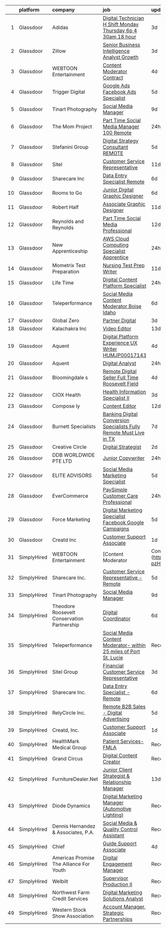 

|    | platform    | company                                     | job                                                                                                                                                                                                                                                                                                                                                                                                                                                                                                                                                                                                                                                                                                                                                                                                                                                                                                                                                                                                                                                                                                                                                                                                                                                                                                                                                                                                                                                                 | update_time   | location             |
|---:|:------------|:--------------------------------------------|:--------------------------------------------------------------------------------------------------------------------------------------------------------------------------------------------------------------------------------------------------------------------------------------------------------------------------------------------------------------------------------------------------------------------------------------------------------------------------------------------------------------------------------------------------------------------------------------------------------------------------------------------------------------------------------------------------------------------------------------------------------------------------------------------------------------------------------------------------------------------------------------------------------------------------------------------------------------------------------------------------------------------------------------------------------------------------------------------------------------------------------------------------------------------------------------------------------------------------------------------------------------------------------------------------------------------------------------------------------------------------------------------------------------------------------------------------------------------|:--------------|:---------------------|
|  1 | Glassdoor   | Adidas                                      | [Digital Technician H Shift  Monday Thursday 6p 4 30am   18 hour](https://www.glassdoor.com/partner/jobListing.htm?pos=126&ao=1136043&s=58&guid=00000182153afb33a9f9e2ca79bec40e&src=GD_JOB_AD&t=SR&vt=w&cs=1_86655dfd&cb=1658213563889&jobListingId=1008008222829&jrtk=3-0-1g8ajlutkkhro801-1g8ajluu5g4e4800-fe12e2739759f18c-)                                                                                                                                                                                                                                                                                                                                                                                                                                                                                                                                                                                                                                                                                                                                                                                                                                                                                                                                                                                                                                                                                                                                    | 3d            | Indianapolis, IN     |
|  2 | Glassdoor   | Zillow                                      | [Senior Business Intelligence Analyst  Growth](https://www.glassdoor.com/partner/jobListing.htm?pos=113&ao=1110586&s=58&guid=00000182153afb33a9f9e2ca79bec40e&src=GD_JOB_AD&t=SR&vt=w&cs=1_cbec017d&cb=1658213563887&jobListingId=1008008694561&cpc=654405A9B1E0A9F5&jrtk=3-0-1g8ajlutkkhro801-1g8ajluu5g4e4800-505403d4ffa4d1c5--6NYlbfkN0ANMurRYyPEXg08u6OamUd1Mvhk-zhFSGYIZgoJR86UvYL2v6MoUqae-sD5DnU21vrnSTKm-VbOopqKkFkSaNMNuVRUV_kCzJx_dkrPsX69cpiIUsZK0znm6sCyxuQMkqE5L9tb4tRJI_3IprinV5wPn5pHUQ8NxMm1FHew5NawQ9VzurEBbdMj7Dfjvc4amfRY22WDSbUUSaRcGahQ4Z-2xJ8OGkkc6ptkIDhibnLeiq--h0VW71OzOs8au0fc0ncbpQdL5ugrQWFv2UMaEDZPznGk2aSeOjdSOKDPxajELGIG-9wp7r1qiUsbtyqXdKf7VeQ6Bg-DzbrcIrKHfg1AnALDd1syTl8PoKHP5G9-4aYHJHKKXgw2MXD7jo763exObuvg7tca327R-WX7xfW7k04hSNi5O-8Ioa4SxWfTQg_Bu5_96kRHcOUPL5Zoincgro5K7BULz4a02ST3C4g2yin6UCsSFiBAHPzySJo1lfqh0Hrpuu119AA6KvRTEA80LdXTF_n7_iXxOBWDFLmxfqgjaSi3420Ut7KY-wofZYckm_sc8Ht_7AOS2cbiNe7EBj6kouanvaPDqjDDoT9-GJnyMirowNn4Hx5oTwWZaROkf7wK8X0BaOD8w7MCgekmwo6VkZNKyI_HTKk_gBjGJ0t6dZHFrDE5i1EgNQhv0otn-2H0CYmyE63ZybuTrO1b4rl6HhFdefl5IZLcwHkEY6AJc6_A-Ha1hAUTSmVeiycM8TDZTzMU2ySXGGek7dCE8lTbcSkQ9RlXmtLig0EGC40qGE5i38aVBVs1mC7ZUAOWIsXYR-TYbbIqfAfblHeczVgc3iG4zfAncmTYn34A_qXfo-FEgC7ubpWjEtUAOswUvn4qU1giedJ563yhrTY%3D)                                                                                                                                                                                    | 3d            | Remote               |
|  3 | Glassdoor   | WEBTOON Entertainment                       | [Content Moderator   Contract](https://www.glassdoor.com/partner/jobListing.htm?pos=125&ao=1136043&s=58&guid=00000182153afb33a9f9e2ca79bec40e&src=GD_JOB_AD&t=SR&vt=w&cs=1_90fba20f&cb=1658213563889&jobListingId=1008007009762&jrtk=3-0-1g8ajlutkkhro801-1g8ajluu5g4e4800-e320877e49c8f463-)                                                                                                                                                                                                                                                                                                                                                                                                                                                                                                                                                                                                                                                                                                                                                                                                                                                                                                                                                                                                                                                                                                                                                                       | 4d            | Remote               |
|  4 | Glassdoor   | Trigger Digital                             | [Google Ads   Facebook Ads Specialist](https://www.glassdoor.com/partner/jobListing.htm?pos=106&ao=1110586&s=58&guid=00000182153afb33a9f9e2ca79bec40e&src=GD_JOB_AD&t=SR&vt=w&ea=1&cs=1_8a7bcf38&cb=1658213563887&jobListingId=1008003542092&cpc=8795CF9063CD573D&jrtk=3-0-1g8ajlutkkhro801-1g8ajluu5g4e4800-e062c4e154b8fd90--6NYlbfkN0BzNPplXnVxGVZ08bhnZ23OiSSOOOO7sZ6GVaJfHySYquH3H7aZFkc5yUM0of0_Pc_K7TwFo7ye68AK2hXERWJu3MuxZx8dV8qVSXNAwphlAL5pkNbBU15hxQi52kclMA_pQOxR4neHLtMeeKRO63DqFNRF04O88gHwT7D1ZJ1R_22EiQXS2Dq3D7Y7wj2odVMFzFT6MkIQ-PlvSI-DDgI4nRlm7I_DXi6_CeQw59HnfpCY5dpYdDLnFExYmBqQIfTgbsrSmZ0_Sy6yMeuKnpGR7wbDGwXymAH18nAXbFcp1uYAkLZax8V5hNvEelFgdiISllXXBTPEh1BMPNwMaKn5y_sBevg4QnFN-ehbqS1vdtgg32VEzkflKGwYHCtrsO0fjs9BrIn7hpXYHKIvG5kQbhG_aGKasGkALFCLfQTX9HHi02jcIgy_hKAr4TWwsYZJiUqyCstMPV74WTLEJVzJnGPMYuHzStcPccVC5VdiRVT3MmNB-SuaYT2UnejjvfE%3D)                                                                                                                                                                                                                                                                                                                                                                                                                                                                                                                                                                                       | 5d            | Remote               |
|  5 | Glassdoor   | Tinart Photography                          | [Social Media Manager](https://www.glassdoor.com/partner/jobListing.htm?pos=119&ao=1136043&s=58&guid=00000182153afb33a9f9e2ca79bec40e&src=GD_JOB_AD&t=SR&vt=w&ea=1&cs=1_1bf4229f&cb=1658213563888&jobListingId=1007994575710&jrtk=3-0-1g8ajlutkkhro801-1g8ajluu5g4e4800-891f065cf6df431d-)                                                                                                                                                                                                                                                                                                                                                                                                                                                                                                                                                                                                                                                                                                                                                                                                                                                                                                                                                                                                                                                                                                                                                                          | 9d            | Remote               |
|  6 | Glassdoor   | The Mom Project                             | [Part Time Social Media Manager  100  Remote ](https://www.glassdoor.com/partner/jobListing.htm?pos=103&ao=1110586&s=58&guid=00000182153afb33a9f9e2ca79bec40e&src=GD_JOB_AD&t=SR&vt=w&cs=1_280b3f6c&cb=1658213563886&jobListingId=1008013103325&cpc=C19BE7EA145E205E&jrtk=3-0-1g8ajlutkkhro801-1g8ajluu5g4e4800-4635f05d9c3adbe4--6NYlbfkN0BDp_epf89aHDQhKpPegNJQ_ldQpEFZQsM9OcONMGxWx6pU56EKHF58QjVdAUvn2gWCiDWN_Z92zRQGzIvcF1FLJ5D5L84vpW7r0JMPYupdXMGyJ0uJHp1b02vmF5_19q1NOOv1nSp4Qv-QpQyowtCU4hhVG3gmrPSbEvLzGl703izS_WviAp3_FH3nIKjdfZVEL_ATynkXLAn27irU9ITdAvZ1yTHElhuaLffmvyUhhRXb8f8Bpj-KeObN1RSxt_weF6i9gHDX_0MJoHIGVySStsrXojq_CFBJmGrzmL_eM69MxSR0md6BD45kSHP_Bkbbx8wtrMz7oOXzVmqZt0lzLntBAJMXQRqJvY5qwoMK_wQKcops22Pr9DpTpfiBwdFGgHHR4oj2BGrEhbn5rLMO0MLJ2VYLmKP__yLbeiPTOY4MeYuZ7WP2o7jP4vcZayMYhvg-HV9_ZRf8Ol7LFhbMoWizuQ7lAeZmBSHCIosRjdSqJYxwWsHx--RcC4Jh5_NtRclawHPcUqPDUEW0ZA6Hwoy8NXD6JWMzHJVl5weMJPOOLvyNUTo86Ff8uF8lluES0vXcnSAUxQ%3D%3D)                                                                                                                                                                                                                                                                                                                                                                                                                                                                                                      | 24h           | Remote               |
|  7 | Glassdoor   | Stefanini Group                             | [Digital Strategy Consultant  REMOTE ](https://www.glassdoor.com/partner/jobListing.htm?pos=123&ao=1136043&s=58&guid=00000182153afb33a9f9e2ca79bec40e&src=GD_JOB_AD&t=SR&vt=w&ea=1&cs=1_ea8930ca&cb=1658213563888&jobListingId=1008003231217&jrtk=3-0-1g8ajlutkkhro801-1g8ajluu5g4e4800-1f53b9f569e9ac8b-)                                                                                                                                                                                                                                                                                                                                                                                                                                                                                                                                                                                                                                                                                                                                                                                                                                                                                                                                                                                                                                                                                                                                                          | 5d            | Remote               |
|  8 | Glassdoor   | Sitel                                       | [Customer Service Representative](https://www.glassdoor.com/partner/jobListing.htm?pos=108&ao=1110586&s=58&guid=00000182153afb33a9f9e2ca79bec40e&src=GD_JOB_AD&t=SR&vt=w&cs=1_9a0120c4&cb=1658213563887&jobListingId=1007989877388&cpc=32EE424DE2B657EB&jrtk=3-0-1g8ajlutkkhro801-1g8ajluu5g4e4800-c4731420eb5a1496--6NYlbfkN0CBtZxUpP1QTOYFeIJnsNrvL2IvFQoGtsAuEWSa46ujWfgVoT1s3qhLT54XwMLaWHkzP6la9lS8bBjGETXM0Epmn4lTsBmfQjpT6XboGr3bmRmEvip6PL__IEGfajdY5vRcsN5Z2HRSA7O3TccunJ9-t0c6NrCCi0f_4cEf7Wqon35fjXSvFQeXxiXjcTo23l3xYx9QHsfjr4i94pHCb6fjCMB3DX4ejuIZtyFDDuYQobVRfKF6uDPOmdLAe8eNJVFrwTNE64ltwdrQmLFriNfoVWrDTY6bqGxLYgStdz3HTEte4Hgv7cHqoNeGYmxiAQc93Bji0-mCFprdtLAdc_66wWJOk0XLWhPuxX0GaTsBJAvKcS8MoDCMm0amp4uIjZF2rKayPFIaBz2IUVEQUgDdAavxCe_nfXg7egWcWHrOq6o8DQ8cRYLRVrBmVf2OIVoFCCWSaFn_S31WaDO8f12m9w-rge_hHOVGg1wntZi8-Gc81HrgjtkY)                                                                                                                                                                                                                                                                                                                                                                                                                                                                                                                                                                                                               | 11d           | Spartanburg, SC      |
|  9 | Glassdoor   | Sharecare Inc                               | [Data Entry Specialist   Remote](https://www.glassdoor.com/partner/jobListing.htm?pos=127&ao=1136043&s=58&guid=00000182153afb33a9f9e2ca79bec40e&src=GD_JOB_AD&t=SR&vt=w&ea=1&cs=1_825e03b7&cb=1658213563889&jobListingId=1008000525222&jrtk=3-0-1g8ajlutkkhro801-1g8ajluu5g4e4800-37de18a7d253c64b-)                                                                                                                                                                                                                                                                                                                                                                                                                                                                                                                                                                                                                                                                                                                                                                                                                                                                                                                                                                                                                                                                                                                                                                | 6d            | Atlanta, GA          |
| 10 | Glassdoor   | Rooms to Go                                 | [Junior Digital Graphic Designer](https://www.glassdoor.com/partner/jobListing.htm?pos=111&ao=1110586&s=58&guid=00000182153afb33a9f9e2ca79bec40e&src=GD_JOB_AD&t=SR&vt=w&ea=1&cs=1_95534c1b&cb=1658213563887&jobListingId=1008001148728&cpc=47CFDC01B3F81FAC&jrtk=3-0-1g8ajlutkkhro801-1g8ajluu5g4e4800-74276c1bbba1a979--6NYlbfkN0DQkrWslipYdAKKBYyyAy12PZe5Qif844XZvzAwxKbcyIRxhdHaqMzJraSVoY3LdvZUnxckYEK1smmjb8RstgBo6vXmKg0YAPBg0DD6VgXZZtpqUR1_Y4DfY0Jt9XSCt80yXKDC09bs5r2Ui2AKEw_yV7HLv_WzlmD7RtLNijOgqK_98xzQPpdxoE6j_KAh4Qn5HilqH5_2TRgxPB-cWrx9VaHmDFLHV_qSO7QZlEWQ3zNzIWmXOeEGTs3bMLp_nvVLKA8eOznJ98-hd0MU2dzNNbNcPPdOg7Rrazep7q2SenQiHoEUwHmIBlcMDf7SZuGMzKsGHFli5crH_ironG3PX5V372ryj811VM7Wt-V2fGlDK7Tjo81vermJ513VHntOJluVhUhrcnYiI3oEcTOF8nCqwvqiW9-v773-3SNS3sTCC5NZDVHVM0J1LFAttjfitd1Clx0aSv6ltFXGs_L5TSZpPq0xrjp7c5iYvQLV2SmPLNVXHFVFFWqU3IK_uzpL92b2Fsa7pjVqydI8k47k-f8JBlZFdv3_NwboXk_VAw%3D%3D)                                                                                                                                                                                                                                                                                                                                                                                                                                                                                                                                              | 6d            | Atlanta, GA          |
| 11 | Glassdoor   | Robert Half                                 | [Associate Graphic Designer](https://www.glassdoor.com/partner/jobListing.htm?pos=118&ao=1110586&s=58&guid=00000182153afb33a9f9e2ca79bec40e&src=GD_JOB_AD&t=SR&vt=w&ea=1&cs=1_9fdd3275&cb=1658213563888&jobListingId=1007990449388&cpc=9908D8D4413DBB8A&jrtk=3-0-1g8ajlutkkhro801-1g8ajluu5g4e4800-9a775c3c42ccb604--6NYlbfkN0CpzDdaQkua3np5pkmj49lKioZwmwxQ-yx5plwbYmV_M5St0DD8rCm1b97fu_mRPTSozWTZnYPwMPSg3D0TE6gngb_lGAIRcbjU5HXzXOn4FBSWlYnc3uDlnfBFD9slGaNS0RrabzqdKy4y4bz2OidOH4qhHpG5fACzCAcyGYWWqrSkyRS2IU7uTzzoYZCMckINgPnU1OD2qlKwo-4d6tAdD1Q5v50IrMlVS8WsTdiqXan478fuQ-xnM9GCS47chhhkQv0dwXvoeKHWoXzq4av31mdhHwO5S_KJCFMTqFXj9OIX1-sQV9sEc0d-2Xav9O4OINNbDctq7zw-_LxbSXL-QY6KJ3VeNOR6lagXGjt1JtUiL4sGPw4faYCJJwDfs7KrX3XK0pMLqiY78jEEdqCRTKqCDPdU5oQm9IAwh4-xKJcGyqdriwTxsVVUiYP-9f-EMExFF0mZTVnXJrUmtCYetjqF-7eS0BGQsLCCbGAy1OkdrLrwSDXgGrhvxmx0mRVyzLL9xcAkmtNPxKkTI5ZD0JLqD-3ccqgTw8jNcW8u7TuFmhMIm4Z1YIT_J7Hgduc%3D)                                                                                                                                                                                                                                                                                                                                                                                                                                                                                                                                 | 11d           | Lakeville, MN        |
| 12 | Glassdoor   | Reynolds and Reynolds                       | [Part Time Social Media Professional](https://www.glassdoor.com/partner/jobListing.htm?pos=121&ao=1136043&s=58&guid=00000182153afb33a9f9e2ca79bec40e&src=GD_JOB_AD&t=SR&vt=w&cs=1_a27e5e48&cb=1658213563888&jobListingId=1007987214008&jrtk=3-0-1g8ajlutkkhro801-1g8ajluu5g4e4800-6baaff8cf3677843-)                                                                                                                                                                                                                                                                                                                                                                                                                                                                                                                                                                                                                                                                                                                                                                                                                                                                                                                                                                                                                                                                                                                                                                | 12d           | College Station, TX  |
| 13 | Glassdoor   | New Apprenticeship                          | [AWS Cloud Computing Specialist    Apprentice](https://www.glassdoor.com/partner/jobListing.htm?pos=107&ao=1110586&s=58&guid=00000182153afb33a9f9e2ca79bec40e&src=GD_JOB_AD&t=SR&vt=w&cs=1_ec92383c&cb=1658213563886&jobListingId=1008012388944&cpc=44CD5376B8534B8F&jrtk=3-0-1g8ajlutkkhro801-1g8ajluu5g4e4800-787e9fd0406c30b7--6NYlbfkN0DTBj4QuFnqhUtF9Z2VxXbtwG9o9MshGMGKhqGuRanbG9v06V7by3fwYVFarm8gve773Ro_VLXZ-5zz31otXuv5jU76AyqyZXQsk1vR9I6QBK1EhYTgnEgp2MPAuJnasGr9yQkpW-vsUFaCR7cKhbSY7RhHWRji1uqdMU_DiEmMlXO4ebiC9eURZ8vFY03wLdBDPq2nZ964NgyQn-INfiPKfrLoWfcNQEUke14u8QTLGtvosmTxmTm3Y_AvqVpffGLvSUdZgVMbiyz9TOSZsMIUNuH24uTI0QsMWbQlo-5KH6_cCKvOmLZXu9hEUX4vnSfRnWhZZfw3NAUziMncQgJ2j31EQ570Q6Vax_8qwZS9v2EVsZBc8Y9oeGy3ln70ObVQaSoJmYsxT-rBuY0-W9UbUp8WsAuRSw4aw_mTQDe7O1RCvObSxxJKlMx3XQm1WYTT--gIzgSDFw%3D%3D)                                                                                                                                                                                                                                                                                                                                                                                                                                                                                                                                                                                                                                      | 24h           | Indianapolis, IN     |
| 14 | Glassdoor   | Mometrix Test Preparation                   | [Nursing Test Prep Writer](https://www.glassdoor.com/partner/jobListing.htm?pos=112&ao=1110586&s=58&guid=00000182153afb33a9f9e2ca79bec40e&src=GD_JOB_AD&t=SR&vt=w&ea=1&cs=1_326826a1&cb=1658213563888&jobListingId=1007990102566&cpc=AC285F3A3ECA6BB0&jrtk=3-0-1g8ajlutkkhro801-1g8ajluu5g4e4800-2dedb74a72dfe1ed--6NYlbfkN0ATmSSpKrHMHm9Dq56dVK5ZPD4usKt266Vnq4YNDr0Fwfw_LzkowpMHC12DAI9VhuxbX1tCexC8EzokW2n9TDmvSjsQ09yBHwDinoOBmd9q3DaQdPshJcq2J3sXyeIy6yZxG5-01gNkKIeZMN0mFv9zJVksSeoooonou8EnWF7a-D41kBIsorcVvrW522KlXqNS90F2h3Jxim0N1sxw69PGGg4QC9he5ml4ijieaq9YGc-JIMie6n1g-yRvQDmgKIoGyXG7fOJ3C5tdCgOvpKRIz0yEwvnYMPokWjITfrZTx2HqFj3ECg2DGkDZuPZCfDdovsjkyWF-7cqxwgQlNgodYtvBXrrIiTzeO07g54U9bRw9qMglexur9G4VEMfDS3RmjYXgc5wQowlvhLpfSzmerOLB7w0aX3Uar0s-5XwzKBc-_KftwPoeG6dfW1POHgfcNDJek6XCG2ibA9ywNEp6jM7tIE5T0TieyG6gjgdZgmyzuFBLvhIr223UMMe87jE7nQf4aS9uXA%3D%3D)                                                                                                                                                                                                                                                                                                                                                                                                                                                                                                                                                                                     | 11d           | Remote               |
| 15 | Glassdoor   | Life Time                                   | [Digital Content Platform Specialist](https://www.glassdoor.com/partner/jobListing.htm?pos=124&ao=1136043&s=58&guid=00000182153afb33a9f9e2ca79bec40e&src=GD_JOB_AD&t=SR&vt=w&cs=1_9ae6a79a&cb=1658213563889&jobListingId=1008011605078&jrtk=3-0-1g8ajlutkkhro801-1g8ajluu5g4e4800-d423c1085f835975-)                                                                                                                                                                                                                                                                                                                                                                                                                                                                                                                                                                                                                                                                                                                                                                                                                                                                                                                                                                                                                                                                                                                                                                | 24h           | Chanhassen, MN       |
| 16 | Glassdoor   | Teleperformance                             | [Social Media Content Moderator  Boise  Idaho](https://www.glassdoor.com/partner/jobListing.htm?pos=101&ao=1110586&s=58&guid=00000182153afb33a9f9e2ca79bec40e&src=GD_JOB_AD&t=SR&vt=w&cs=1_e5a22faf&cb=1658213563886&jobListingId=1007999187394&cpc=DFCAFF9DFE7B86C3&jrtk=3-0-1g8ajlutkkhro801-1g8ajluu5g4e4800-1f31aab2fa1de4f5--6NYlbfkN0B6WvEhlXVvoeINVu-ouHjaAZXC5eOJkXMvb3uV-8LI_zJmxG8OIfDBxKmLqCk7E5maN-PYhPrNrqjBkwglFrN3IZjEWcEZ3PzjSwoq8_XbUEk67OhHjwwFFuY_f029EZxPqe6294c8405gtJhuEqpC9vvCm6jO8G9mi9rhWDJ_-enOgKKaTnexGkyIIJw-xpOFoJ3NxE6fR32zsE8e_lP_upJeBN2oNQRGCWsAQ7Rjcm8i42L0ELcqq0c-r5s9TNCSgT6SYQTUcSrQ0fJCWwC2TD1Z-RfU55zudtLRh-cOGT84veuaTji-cauQmQSCJ8EroHewqUxrG0iSJUOaJO7blsv0kUfGfWIGa2I8NDf7pySWUU5R9Nn5I1v57JxWMRQiyNLkTFYgvVVgSV_J3bxpZLQuQE7jc8dsK-THypC-jbaXHFVhSFoxnzQZIhVmxvoBTJa8wKYIu4xuJt71estEoLTeaiyDUrJB1dYuLrwQyd-weaRDwqP_tqoKgNlEeV8zs3XslO7b0WPetw3DtCNLkmBg4OQPirQfQ2d08lGDhQ%3D%3D)                                                                                                                                                                                                                                                                                                                                                                                                                                                                                                                                      | 6d            | Boise, ID            |
| 17 | Glassdoor   | Global Zero                                 | [Partner  Digital](https://www.glassdoor.com/partner/jobListing.htm?pos=105&ao=1110586&s=58&guid=00000182153afb33a9f9e2ca79bec40e&src=GD_JOB_AD&t=SR&vt=w&ea=1&cs=1_42ab9542&cb=1658213563887&jobListingId=1008008395019&cpc=4F748F1840550ABC&jrtk=3-0-1g8ajlutkkhro801-1g8ajluu5g4e4800-e6b45861bb4133f3--6NYlbfkN0DehRHyDblLCuCrMSeX7_nzd9fRBVNdZzCABRIai5ML0d4fKtcVU-aBETAnTMocVn805xa0h4kwMKj_AbacgNWfVAAwROG7xt29NWouxeruHJWpCPQG2R8JzxI-42G5ApyIi7Iamsle4KDzUwXOx-a0118uUaekgZWEWLKQHH8AaeYhEHwfV2DnSWVw2zjtiokuruvom7LN9VgUnRC6nAKQLopDz2O6dfFG0FIq3E7X43t7S48Dj4Y_uyCl-vo6pHGYHs6LPjIMylo2sYxkdE4bGEBCIfJWrTsdQ4SO_sZsSWmrRjQzyVs2PkDITSHbgHF1OXr0S6xJlX-F4S8F8SzT7kjRst6TSRbpYuzpYH7mzmlxPuZF7Utu3pu0WYNShVlgkFuK6sxevGxsqtk32EMJPGAKM1-eHnMrnDMlQBs4fX1orOnJos8Q-vSuAkPURtIpdcb14U9gdwrPAdStMTpHmflsZGBiX-0oLdI8MUgPGOCPHB93QMC1)                                                                                                                                                                                                                                                                                                                                                                                                                                                                                                                                                                                                                         | 3d            | Remote               |
| 18 | Glassdoor   | Kalachakra  Inc                             | [Video Editor](https://www.glassdoor.com/partner/jobListing.htm?pos=102&ao=1110586&s=58&guid=00000182153afb33a9f9e2ca79bec40e&src=GD_JOB_AD&t=SR&vt=w&ea=1&cs=1_19d7514a&cb=1658213563886&jobListingId=1007984775096&cpc=9C938E8DE9AD6C02&jrtk=3-0-1g8ajlutkkhro801-1g8ajluu5g4e4800-937b7bdb04e891fa--6NYlbfkN0D788tVLZnHYB2JKTLmCXo4PydfvtZKcdbYx6lxKaz3Imdx95jlIVm0mYEi49BNU9u7mI7J6vcIqkldHN3hLgKUabcRS7_SPnZ99pzHvpvWogmDs5ZCi3-0T3rFknHfczTUmS9xb4kbZoAp3eSQx8iXEi_MwmXg7d_DH7uJ26ZbALE8AL8MqU6enf0iUv3MgKrga1Rn-3DO-jE_JGE_ni_XrvqyCZftZGSf3LfqoClm7fN7InfgW0fb7hmHWFX5NHe-WpfzI0dTcj0zvFaee9nBqLQfTSK_5EvmiuAq8HClHH-ZgsXHHCZZONomYJVSEMGmI9AmC20yN9NJ5kP2g8ikmRmg_jMKPmXANaXb9KhLheAwqx_DEFZcwLFLs6UR__fxoBn9OS2xb5PA7E7jd-YhTusE_8c1dU0OY_Mblw5MAe4kwQ-VThorEyE87PMmlW1UZ4ZIwrdj4cCTY5zA82lCD3vRQhES3Q6MY8UlrNo-aZTpViYt0ygU)                                                                                                                                                                                                                                                                                                                                                                                                                                                                                                                                                                                                                             | 13d           | Remote               |
| 19 | Glassdoor   | Aquent                                      | [Digital Platform Experience UX Writer   HUMJP00017143](https://www.glassdoor.com/partner/jobListing.htm?pos=115&ao=1110586&s=58&guid=00000182153afb33a9f9e2ca79bec40e&src=GD_JOB_AD&t=SR&vt=w&cs=1_96301d7b&cb=1658213563887&jobListingId=1008006434237&cpc=1FDE87803EF93CD3&jrtk=3-0-1g8ajlutkkhro801-1g8ajluu5g4e4800-6ac7bb1b43cb5f7a--6NYlbfkN0DMrcEu7yrtATojKJA7cEzGQ3FdRGWLh0CZQInL4ECGI9gD0Wolx9R2v-Aex0-GK058T_pGvBR-ksnL7Rbx6MGTwzNjPVChFhny3BIOQUYb2YQ9oIz_UK2EjeRnFzimplWk7znOo_YfnVZtv7BZ0EVG1oP8olzMLdvL_rpkpbfL3ENwV6CDbKGUbiVeLliw2sxcWkUrHkZmf9_FZzIeWl4hhbNqDRKDx4KAfn6Jsxc03WyZu9KAGLgpCmhS2oSsMujX0bDuRMZp_BF3-QdTdgCXkdov6b_-LVhsyrIvaYRjYS3kjCLQxPDJCW2lKyPDw_PuvXK26-ZChHITUSkTSSbDZrGpY9V_OPhcOHgJxMi04ieQZDixBntkt_Wfxx5VPvMHsuI0jZYVCs5RHwpLtTb-wrld7efjQDjuWarnGPgq2YYkm0ODZXFJVI-bdQo_LzMUqSzhQRkqgA4LTJcT8jWV)                                                                                                                                                                                                                                                                                                                                                                                                                                                                                                                                                                                                                         | 4d            | Louisville, KY       |
| 20 | Glassdoor   | Aquent                                      | [Digital Analyst](https://www.glassdoor.com/partner/jobListing.htm?pos=114&ao=1110586&s=58&guid=00000182153afb33a9f9e2ca79bec40e&src=GD_JOB_AD&t=SR&vt=w&cs=1_c021e7eb&cb=1658213563887&jobListingId=1008012195143&cpc=0C139D4CAD5A6DB2&jrtk=3-0-1g8ajlutkkhro801-1g8ajluu5g4e4800-4df54aec611b026b--6NYlbfkN0DMrcEu7yrtATojKJA7cEzGQ3FdRGWLh0CZQInL4ECGI9gD0Wolx9R2EDT7B77c2cQA2aL-AaqtI0Xcil4n-DpMZIgeFoirc3dYrVxYXxEmpeV9hIiLRt9JfbcQChIl6PBZ3V1gNgWhf9UDH3uZZajyXp3vwLAJFhE5qgUPGW1P06VbuLwiJY_wXQGip_GdHK6nT2l7rOYG4MTWVedAvnx-Ck-o9X4Kdw7aFJ3DeKnu8fj7ZMO9pgFhQTBe9seMbPyl68yotU8-w19MVfGOL_Lgns2cByy12aU7zrjLgf9tLtwU2-vfQvSYVcmIeXxn2KtYIgcuu0d_czmVBTDgV69PNmuulp8GmELCWFzGCqQHCXGTwo60pzDdpqwwTooBEP10Xu92UvAU0bpSOpbMHzYvzQW2ynxbG221vMfNooyB2JkrFAFdxGlYoGLrElBWmzq4Iu_rdJg3bvhnYzlkh6Dg)                                                                                                                                                                                                                                                                                                                                                                                                                                                                                                                                                                                                                                                               | 24h           | Remote               |
| 21 | Glassdoor   | Bloomingdale s                              | [Remote Digital Seller  Full Time  Roosevelt Field](https://www.glassdoor.com/partner/jobListing.htm?pos=109&ao=1110586&s=58&guid=00000182153afb33a9f9e2ca79bec40e&src=GD_JOB_AD&t=SR&vt=w&cs=1_7f3ccb59&cb=1658213563887&jobListingId=1008004893528&cpc=8795CF9063CD573D&jrtk=3-0-1g8ajlutkkhro801-1g8ajluu5g4e4800-4be832c1a63c0027--6NYlbfkN0DjHvLHG-fYDKeElzGabtytFldtxc-EIiSdXvIQjqX9HPOHCtZ6u9Fly8dqRXzOAOoTUESNsPJyXDuD0qM4DD7hgsHNN1Y4idHZ8Ei1paH_XdSrYvBic_cv1fKbonZUBo9lUgpTXfJujNCqiNdWgBZvCBBS745kXG8qfedhj-dLnkoD6uoxhZn-hGzuLLMq5Fg4u5889_UmV3hzRpzILybzHppoZ40gonAmkqo0X8w9b-GvrAWG11s9yeG3FBEVstNaFNJ9Ur2PPHag2ZbgAS22ziKQID1EibHxRemvWJ_AOCS93KHJ8k1RXDYn5_K1RF6-4IjtyXsJcPLOB1ocqr8h8LPhGl_LsXt5FmnHqp1cvmcWT_ABdcpHgX1mNUuF_GlaJf4Tj2SXpdXSuOlEdwLDbufR3SxTAFhmdxNhqhpmsE0DU9V1v53tN5qn-WPMQmGWmgaAtcJdUra-7mUK_-QEFjmoc5CvWoj5E_7eHtN9LzVydGIGaQgeuG2fb2mptaY1QnwvnMtUkbeVRLdfVvTo5fCeF9bMOPaR2KqQlrO4vbIvObaa5I__439jqICShAJv-6Hi7rew78kehB5LW5KuWka77aThpW66MeyQYUYZ2klqqR7ye2S_OhGoRQOAhfFa0O_we6cp_CcOYkomEWU6Wj2JQMLsVn6R9fWEI7FPSOm6DanAI15ZeVhGZgJ1032UP0BwsZZzSExXVtvndP5X6HcFvVoXFP8EyItScRIbCtsI4Y9R3yGw2DUS3vuiGDyGkRtL-AEB8f4UveUcsZYl8Id7lbNZSv_NRyAStd1aqXOEr8QFO-urnaPxL1zgYVXh9flFVKd8uQ0uPIBweMZq2-LO98ZENTrBtEyhZBQBQuXfW6Ta0Cyg0ggtZAP5nUcQmwDNYvQjZO4jXSPslV9kon5dw5_ofLdSHpW3YPBT7c5OAawMOdC0wAzXk3DL-EoC8vB3os3yIr0TJacqOEU28q-Il46lDl3pdTi0WlNNrjKSoasnyzkiHduz2rnHRRcSvVGOEGB99wf5y5QaD4ihCmOVr0DFgbaoYp7mJLQj0A%3D%3D) | 4d            | Garden City, NY      |
| 22 | Glassdoor   | CIOX Health                                 | [Health Information Specialist II](https://www.glassdoor.com/partner/jobListing.htm?pos=110&ao=1110586&s=58&guid=00000182153afb33a9f9e2ca79bec40e&src=GD_JOB_AD&t=SR&vt=w&cs=1_a563a6b6&cb=1658213563887&jobListingId=1008009143661&cpc=8795CF9063CD573D&jrtk=3-0-1g8ajlutkkhro801-1g8ajluu5g4e4800-2bc967f2fafdcb13--6NYlbfkN0DmVkbSMMk0SKBlrQ160sntKeTFoLu9cDfRQznIgsntp_qWLZxp7XF70qvPNt07L4vXbrGsLgnY80Z2tgPzWgmGUQhuk7-5mUw5LGGuhZJKoVrCoDswg0LAMAEXbebv0hDB2l9ZvZvsJfiDPZUSJivHn_Lz9BIQ7UjqpdgOxtdGV4OAJ0tsqVEfgb1Htoj5MeyJrPEJyyRFL-s7JllLfwDki1hg93FO_GRv8rjQKkt7iYk2AbLOkc0Pizk2MfCRj1GCVMyPou07cu1unAFGl733D_mmp22t4MzFEqINldJEfWp1nP4lssRskVrAiA0CXwJTH8PRqgOI98rPKthbslni-4YfXCUGdYJ2xHZ6FudS5z8aaITi1jRAv6FJ2IMFdybXEp02zYqlAWJCAQpXRC5iBNac3cmeZANIyq1XF-GUc5V5_2FdT_XXKn-2jqEJI6m_f51xyzpCGmFJmkjm_JHXlDwNH29TnHLq6U6E0Et5MrK5S3gp9uib3QISMHlkp0iT7i3cSnvXTD9cjLE4itUFvNSQ6Qy9wJ8IfyacHH5gZWBqvo1zlbjf2RpNd5qo5lpWwlEm6d3bOL3Sw5-tT9ksOrB48Qdt_CBGd0D_ogFm7i_oQqknaATL_Ve242Fb2MIoO0HzFd0BFoIHJl2_gGlcMpDPzGzFlaHvM-WI0-tn-Nycn3hzSJ4v48BgqPAWcVUiHaMSx9M9PNUT0rOXkD2lXPfMOPPtU8C8aLqCo_j00Q%3D%3D)                                                                                                                                                                                                                                                                                                                                                  | 3d            | Remote               |
| 23 | Glassdoor   | Compose ly                                  | [Content Editor](https://www.glassdoor.com/partner/jobListing.htm?pos=104&ao=1110586&s=58&guid=00000182153afb33a9f9e2ca79bec40e&src=GD_JOB_AD&t=SR&vt=w&cs=1_04823dae&cb=1658213563886&jobListingId=1007987978199&cpc=5EFBB0462F9C6B7A&jrtk=3-0-1g8ajlutkkhro801-1g8ajluu5g4e4800-29dc3b9e82e46fc1--6NYlbfkN0Dg6FgqWlynL0SR69rR9yi8hI_sBM1zK5PHSI6Flpvd6J6sNJ4C6vaXUqhDC4OGJUAgTjxO7i5IpkE2FuRZrigIZURK7NCW9HhcsJARMXD2KdFAhrWwUIxditVnIfysbM5sJAye7AX68G3qyYugJB0Z7jh3mE_pYhGe7jCdla3zozda6PukAariLlKVs0banA-owOL8OXlyXWFWYQV20r15Tx47JxUdTvYXkD86CM1LHNHi-NXRJps4EJpL4tWpXpJGnPHZlbFCoSGXjQ3CbAYwj6qRcCqb566hidXa1nv6Z08JG3cpsAOj3j7MFaOqkD46DlwQmwrgNiPs9VJ3ieb07jhmRnHYwoxE5ZCKxU6mgmg8Dd2JGaKSfk2yFE_qDNGLKKQXOOGUYOT2hRNj0LaV9kJlsJhxpAEU8NTGUprpblZlVkG9rI-a1OnoNSI5cov-Jfxjl0197fFY3sPW-7zG8nCoPrQae7yF1glOv1QJiLkC3M0zxtr5XLFfi3jvYQ8%3D)                                                                                                                                                                                                                                                                                                                                                                                                                                                                                                                                                                                                                  | 12d           | Remote               |
| 24 | Glassdoor   | Burnett Specialists                         | [Banking   Digital Conversion Specialists   Fully Remote   Must Live in TX](https://www.glassdoor.com/partner/jobListing.htm?pos=117&ao=1110586&s=58&guid=00000182153afb33a9f9e2ca79bec40e&src=GD_JOB_AD&t=SR&vt=w&ea=1&cs=1_a2e73ac6&cb=1658213563888&jobListingId=1007998197702&cpc=8795CF9063CD573D&jrtk=3-0-1g8ajlutkkhro801-1g8ajluu5g4e4800-bcab4346abfc78be--6NYlbfkN0BXsJLc1c3BqK7fSOBAY0S63dkl3xsa1FjiuqeEH0z8hx7mrl8t_r6LS8dGnhHEBib3yDnK14LTujnRBk90_6Z2eqwfb4tfMyWaqodpMMsfbUnaVMoVMfW4Gx1upeGtyr71Tk7Q-jdWRZ6AWriQjoygAZdtWtqJaGJ2ysCujMW1AXU1LrSuStCizVkbj0tJc44Ta2loXt_cbtFGd-45xTKB2c6rWnJF-H83ZKsrmFDBNPDG6ZLj02xBvgFal-ITLKd0TtVQ3kqTWVGbJLGd1CXRjfHfkSFxwoihF3xx3qoEbgQreqvdKmn2jBUrTguqwzWB9zlb9fjI07I55EnwBxSzTjs4hFgDYVnzYAHO_k0whUH7txfyq5pzDevjF9Ay1mFfjakzY-54L3bvqQpoGPBebj8t5dF4hyCBsr-Wq83F4TeaLxVl1RztbJR05-9c7FuIrIHhWZYeoHXNncLbI3_PEXdHdd-2wbeWdvYCXF_HJPZjBwnSW3Y89sSGxNDyKFyfC6yjEtJ--s6nOcD6JHf_VqI-MtUjK0U3IkSmV3PbQMGc0lfrl1R2)                                                                                                                                                                                                                                                                                                                                                                                                                                                                                                | 7d            | Texas                |
| 25 | Glassdoor   | Creative Circle                             | [Digital Strategist](https://www.glassdoor.com/partner/jobListing.htm?pos=116&ao=1110586&s=58&guid=00000182153afb33a9f9e2ca79bec40e&src=GD_JOB_AD&t=SR&vt=w&cs=1_3409e418&cb=1658213563888&jobListingId=1008009493337&cpc=6FC5BA77C9A4CD78&jrtk=3-0-1g8ajlutkkhro801-1g8ajluu5g4e4800-56477be9e0fd2132--6NYlbfkN0BPwlZa85gbT4Q3XYQoU_uQn0Qmw9zd_9UNfmcwtqAVud1yvyq1Z4UAlx1bxhDUi3L2b3U0JNPfsxbm04GGsZgh-I5QFlGFJRjDz4O0lNO5V4GD7di9M5XqsA1ESdAMfBAt_CVuqggTmt8gxjQEoL55LojxpZXBPOfYemq9Z1jIVW5IU_XMMLAvzMPI9qV3zaKPVWZmtFr6BKOdEeGYLw6zC6ElVXVmy77tkgh67KLW8Zb0GfrcwPRaGRRnK0wziO5mT_qKTYkdohUG4IXdqe780gSEirNicwnTS9jeLWuf8OFkeMgBYySjS0A8I9wkvhWGXxGBAiHGruzqs5XF-Utp8E8fLstYDqhQ_XThxnP0-y8yh_yV73E6ccDMN8e_RFv2SIfISwkOnhi13L3AGw9QSaGpJfv6DpKlPOmvGMeRmiFZBz3uoQHrBJRJvK4MriGvT6Qcc7DpPYMTS9ZWau3e4JcAhMH41WMfiKOWZVVjHxs75oOJR8Xw7JPZxX_xCak%3D)                                                                                                                                                                                                                                                                                                                                                                                                                                                                                                                                                                                                              | 2d            | Austin, TX           |
| 26 | Glassdoor   | DDB WORLDWIDE PTE LTD                       | [Junior Copywriter](https://www.glassdoor.com/partner/jobListing.htm?pos=128&ao=1136043&s=58&guid=00000182153afb33a9f9e2ca79bec40e&src=GD_JOB_AD&t=SR&vt=w&cs=1_4d7adef2&cb=1658213563889&jobListingId=1008012693286&jrtk=3-0-1g8ajlutkkhro801-1g8ajluu5g4e4800-e2b7449ff68f9282-)                                                                                                                                                                                                                                                                                                                                                                                                                                                                                                                                                                                                                                                                                                                                                                                                                                                                                                                                                                                                                                                                                                                                                                                  | 24h           | Marina, CA           |
| 27 | Glassdoor   | ELITE ADVISORS                              | [Social Media Marketing Specialist](https://www.glassdoor.com/partner/jobListing.htm?pos=129&ao=1136043&s=58&guid=00000182153afb33a9f9e2ca79bec40e&src=GD_JOB_AD&t=SR&vt=w&cs=1_4513802b&cb=1658213563890&jobListingId=1008002397926&jrtk=3-0-1g8ajlutkkhro801-1g8ajluu5g4e4800-2ffe1c5f73ab9e52-)                                                                                                                                                                                                                                                                                                                                                                                                                                                                                                                                                                                                                                                                                                                                                                                                                                                                                                                                                                                                                                                                                                                                                                  | 5d            | Marina, CA           |
| 28 | Glassdoor   | EverCommerce                                | [PaySimple   Customer Care Professional](https://www.glassdoor.com/partner/jobListing.htm?pos=122&ao=1136043&s=58&guid=00000182153afb33a9f9e2ca79bec40e&src=GD_JOB_AD&t=SR&vt=w&cs=1_72118c49&cb=1658213563888&jobListingId=1008012545650&jrtk=3-0-1g8ajlutkkhro801-1g8ajluu5g4e4800-e76999e44368203d-)                                                                                                                                                                                                                                                                                                                                                                                                                                                                                                                                                                                                                                                                                                                                                                                                                                                                                                                                                                                                                                                                                                                                                             | 24h           | Denver, CO           |
| 29 | Glassdoor   | Force Marketing                             | [Digital Marketing Specialist  Facebook   Google Campaigns ](https://www.glassdoor.com/partner/jobListing.htm?pos=130&ao=1136043&s=58&guid=00000182153afb33a9f9e2ca79bec40e&src=GD_JOB_AD&t=SR&vt=w&ea=1&cs=1_2abbf8f0&cb=1658213563890&jobListingId=1008003143562&jrtk=3-0-1g8ajlutkkhro801-1g8ajluu5g4e4800-e5b2aa6d5e67bf51-)                                                                                                                                                                                                                                                                                                                                                                                                                                                                                                                                                                                                                                                                                                                                                                                                                                                                                                                                                                                                                                                                                                                                    | 5d            | Remote               |
| 30 | Glassdoor   | Creatd  Inc                                 | [Customer Support Associate](https://www.glassdoor.com/partner/jobListing.htm?pos=120&ao=1136043&s=58&guid=00000182153afb33a9f9e2ca79bec40e&src=GD_JOB_AD&t=SR&vt=w&cs=1_5ff7fb94&cb=1658213563888&jobListingId=1008010328943&jrtk=3-0-1g8ajlutkkhro801-1g8ajluu5g4e4800-68ea6b291ec58700-)                                                                                                                                                                                                                                                                                                                                                                                                                                                                                                                                                                                                                                                                                                                                                                                                                                                                                                                                                                                                                                                                                                                                                                         | 1d            | Remote               |
| 31 | SimplyHired | WEBTOON Entertainment                       | [Content Moderator | Contract](https://www.simplyhired.com/job/xD1Hfd0OJypA2tdQKZPVm-pzHfCL-j919Hkm-J98qCNv6aBbajb7hg?q=digital+platform)                                                                                                                                                                                                                                                                                                                                                                                                                                                                                                                                                                                                                                                                                                                                                                                                                                                                                                                                                                                                                                                                                                                                                                                                                                                                                                                           | 4d            | Remote               |
| 32 | SimplyHired | Sharecare Inc.                              | [Customer Service Representative - Remote](https://www.simplyhired.com/job/JeS8-TkCcgvZt6Ao_9O9tkVFet5KzDx6WC1Jw1ZQMqQ8Cj9xZe7ibg?q=digital+platform)                                                                                                                                                                                                                                                                                                                                                                                                                                                                                                                                                                                                                                                                                                                                                                                                                                                                                                                                                                                                                                                                                                                                                                                                                                                                                                               | 5d            | Atlanta, GA          |
| 33 | SimplyHired | Tinart Photography                          | [Social Media Manager](https://www.simplyhired.com/job/uIyhzh7hOmqt50-Ku5gRpnp4VxyyxAya1assdSf-DGihfJtQ99BsiA?q=digital+platform)                                                                                                                                                                                                                                                                                                                                                                                                                                                                                                                                                                                                                                                                                                                                                                                                                                                                                                                                                                                                                                                                                                                                                                                                                                                                                                                                   | 9d            | Remote               |
| 34 | SimplyHired | Theodore Roosevelt Conservation Partnership | [Digital Coordinator](https://www.simplyhired.com/job/dSzQeh5Xowu7kBz3bGsjl14KWc57ak-1P1JoWiVs-tjhm9g2LcvMag?q=digital+platform)                                                                                                                                                                                                                                                                                                                                                                                                                                                                                                                                                                                                                                                                                                                                                                                                                                                                                                                                                                                                                                                                                                                                                                                                                                                                                                                                    | 6d            | Remote               |
| 35 | SimplyHired | Teleperformance                             | [Social Media Content Moderator- within 25 miles of Port St. Lucie](https://www.simplyhired.com/job/kgEzEK0FV518r_KbIo2cFPDv62PZDKVCj6-H829W9ExSCEsjQIimuA?q=digital+platform)                                                                                                                                                                                                                                                                                                                                                                                                                                                                                                                                                                                                                                                                                                                                                                                                                                                                                                                                                                                                                                                                                                                                                                                                                                                                                      | Recently      | Port Saint Lucie, FL |
| 36 | SimplyHired | Sitel Group                                 | [Financial Customer Service Representative](https://www.simplyhired.com/job/Qn3Z85hyglWs5WhkBTg0CjMu1yYq6L7N0NP6-PowaDl5yTG68Kqd-A?q=digital+platform)                                                                                                                                                                                                                                                                                                                                                                                                                                                                                                                                                                                                                                                                                                                                                                                                                                                                                                                                                                                                                                                                                                                                                                                                                                                                                                              | 3d            | Heiskell, TN         |
| 37 | SimplyHired | Sharecare Inc.                              | [Data Entry Specialist - Remote](https://www.simplyhired.com/job/CThMBRjcFOnHZvX46TOpuE12w_QMq1aUVRZKsOsX_0Rvtty4OSmuxQ?q=digital+platform)                                                                                                                                                                                                                                                                                                                                                                                                                                                                                                                                                                                                                                                                                                                                                                                                                                                                                                                                                                                                                                                                                                                                                                                                                                                                                                                         | 6d            | Atlanta, GA          |
| 38 | SimplyHired | RelyCircle Inc.                             | [Remote B2B Sales - Digital Advertising](https://www.simplyhired.com/job/mzJSA66XIv3eb_YV36SeXWQ2aFXrlM-1IJmS17ObjBC0ScpAGUhXfw?q=digital+platform)                                                                                                                                                                                                                                                                                                                                                                                                                                                                                                                                                                                                                                                                                                                                                                                                                                                                                                                                                                                                                                                                                                                                                                                                                                                                                                                 | 5d            | Remote               |
| 39 | SimplyHired | Creatd, Inc.                                | [Customer Support Associate](https://www.simplyhired.com/job/zZ4ap5tAV-LcCP855wR1Jec0Jn5NU0SUB50Sy7Lb1BpQZ8ePLepAlA?q=digital+platform)                                                                                                                                                                                                                                                                                                                                                                                                                                                                                                                                                                                                                                                                                                                                                                                                                                                                                                                                                                                                                                                                                                                                                                                                                                                                                                                             | 1d            | Remote               |
| 40 | SimplyHired | HealthMark Medical Group                    | [Patient Services- FMLA](https://www.simplyhired.com/job/6LZ2ba5sbitnglPHtQS6B0cSY3fXntGAk9QyGhw_9522SorB1uOfcg?q=digital+platform)                                                                                                                                                                                                                                                                                                                                                                                                                                                                                                                                                                                                                                                                                                                                                                                                                                                                                                                                                                                                                                                                                                                                                                                                                                                                                                                                 | Recently      | Remote               |
| 41 | SimplyHired | Grand Circus                                | [Digital Content Creator](https://www.simplyhired.com/job/EkMUtxNwrFAljv8yh_og1Qit95mwnzLa27znpwgvpt6EyaxStnQYkw?q=digital+platform)                                                                                                                                                                                                                                                                                                                                                                                                                                                                                                                                                                                                                                                                                                                                                                                                                                                                                                                                                                                                                                                                                                                                                                                                                                                                                                                                | Recently      | Remote               |
| 42 | SimplyHired | FurnitureDealer.Net                         | [Junior Client Strategist & Relationship Manager](https://www.simplyhired.com/job/0xuY9qNFypt1JXmnuncBerEvZOmFstq2HiEbWKX2KAH6mr1KedGBeg?q=digital+platform)                                                                                                                                                                                                                                                                                                                                                                                                                                                                                                                                                                                                                                                                                                                                                                                                                                                                                                                                                                                                                                                                                                                                                                                                                                                                                                        | 13d           | Burnsville, MN       |
| 43 | SimplyHired | Diode Dynamics                              | [Digital Marketing Manager (Automotive Lighting)](https://www.simplyhired.com/job/wHScsOIORvx5yO2bPw0bp3dATcBsZz5LxjA_537ITcMwBnElIaLOXw?q=digital+platform)                                                                                                                                                                                                                                                                                                                                                                                                                                                                                                                                                                                                                                                                                                                                                                                                                                                                                                                                                                                                                                                                                                                                                                                                                                                                                                        | Recently      | Saint Charles, MO    |
| 44 | SimplyHired | Dennis Hernandez & Associates, P.A.         | [Social Media & Quality Control Assistant](https://www.simplyhired.com/job/BSNZ7KII4Di3Y_OBXtoGbMEBqoZjo3PV8nLT-mt-9bYjQ7LVGH9Oxw?q=digital+platform)                                                                                                                                                                                                                                                                                                                                                                                                                                                                                                                                                                                                                                                                                                                                                                                                                                                                                                                                                                                                                                                                                                                                                                                                                                                                                                               | Recently      | Tampa, FL            |
| 45 | SimplyHired | Chief                                       | [Guide Support Associate](https://www.simplyhired.com/job/jwjkNmnqgnF54bS4jWayJDayNDsTX5DuxHClgIMgIAGPHd_8vIYTMQ?q=digital+platform)                                                                                                                                                                                                                                                                                                                                                                                                                                                                                                                                                                                                                                                                                                                                                                                                                                                                                                                                                                                                                                                                                                                                                                                                                                                                                                                                | 4d            | New York, NY         |
| 46 | SimplyHired | Americas Promise The Alliance For Youth     | [Digital Engagement Manager](https://www.simplyhired.com/job/Y9AT4YUJ6trR2a7sLCyA343aKkjWbJ5Bbl7xPBJL2O5M0HIaz9988Q?q=digital+platform)                                                                                                                                                                                                                                                                                                                                                                                                                                                                                                                                                                                                                                                                                                                                                                                                                                                                                                                                                                                                                                                                                                                                                                                                                                                                                                                             | Recently      | Remote               |
| 47 | SimplyHired | Welbilt                                     | [Supervisor Production II](https://www.simplyhired.com/job/WoqTzImVryLBdx201mV4zyLGdyDbzo6rZww0G5WV1uqyAT_Cxsdueg?q=digital+platform)                                                                                                                                                                                                                                                                                                                                                                                                                                                                                                                                                                                                                                                                                                                                                                                                                                                                                                                                                                                                                                                                                                                                                                                                                                                                                                                               | Recently      | Mount Pleasant, MI   |
| 48 | SimplyHired | Northwest Farm Credit Services              | [Digital Marketing Solutions Analyst](https://www.simplyhired.com/job/jHisyhDvGRzGNQgIi8RrwKfk63I46dPQ6wnG9LKpUJ26DXWSWLURtw?q=digital+platform)                                                                                                                                                                                                                                                                                                                                                                                                                                                                                                                                                                                                                                                                                                                                                                                                                                                                                                                                                                                                                                                                                                                                                                                                                                                                                                                    | Recently      | Spokane, WA          |
| 49 | SimplyHired | Western Stock Show Association              | [Account Manager, Strategic Partnerships](https://www.simplyhired.com/job/k7ICgmQhto0pPeeiKsTraECF6o25Ou62WmGE7IWF0KCnYHlJDhrMBw?q=digital+platform)                                                                                                                                                                                                                                                                                                                                                                                                                                                                                                                                                                                                                                                                                                                                                                                                                                                                                                                                                                                                                                                                                                                                                                                                                                                                                                                | Recently      | Denver, CO           |
